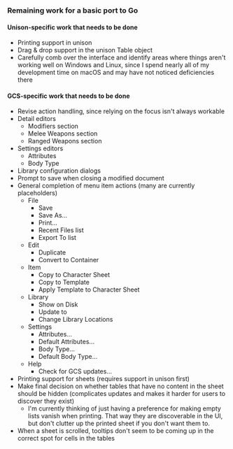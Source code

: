 ### Remaining work for a basic port to Go

#### Unison-specific work that needs to be done

- Printing support in unison
- Drag & drop support in the unison Table object
- Carefully comb over the interface and identify areas where things aren't working well on Windows and Linux, since I
  spend nearly all of my development time on macOS and may have not noticed deficiencies there

#### GCS-specific work that needs to be done

- Revise action handling, since relying on the focus isn't always workable
- Detail editors
  - Modifiers section
  - Melee Weapons section
  - Ranged Weapons section
- Settings editors
  - Attributes
  - Body Type
- Library configuration dialogs
- Prompt to save when closing a modified document
- General completion of menu item actions (many are currently placeholders)
  - File
    - Save
    - Save As...
    - Print...
    - Recent Files list
    - Export To list
  - Edit
    - Duplicate
    - Convert to Container
  - Item
    - Copy to Character Sheet
    - Copy to Template
    - Apply Template to Character Sheet
  - Library
    - Show <library> on Disk
    - Update <library> to <version>
    - Change Library Locations
  - Settings
    - Attributes...
    - Default Attributes...
    - Body Type...
    - Default Body Type...
  - Help
    - Check for GCS updates...
- Printing support for sheets (requires support in unison first)
- Make final decision on whether tables that have no content in the sheet should be hidden (complicates updates and
  makes it harder for users to discover they exist)
  - I'm currently thinking of just having a preference for making empty lists vanish when printing. That way they are
    discoverable in the UI, but don't clutter up the printed sheet if you don't want them to.
- When a sheet is scrolled, tooltips don't seem to be coming up in the correct spot for cells in the tables

